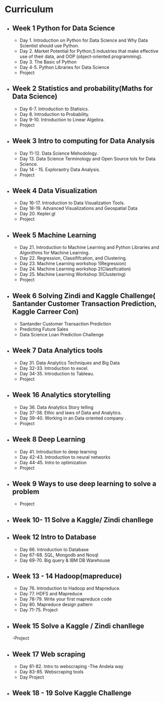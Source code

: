 # Curriculum

- ## Week 1 Python for Data Science 

    - Day 1. Introduction on Python for Data Science and Why Data Scientist should use Python.
    - Day 2. Market Potential for Python,5 industries that make effective use of their data, and OOP (object-oriented programming).
    - Day 3. The Basic of Python
    - Day 4-5. Python Libraries for Data Science 
    - Project
    
- ## Week 2 Statistics and probability(Maths for Data Science)

    - Day 6-7. Introduction to Statisics.
    - Day 8. Introduction to Probability.
    - Day 9-10. Introduction to Linear Algebra.
    - Project
    
- ## Week 3 Intro to computing for Data Analysis

    - Day 11-12. Data Science Mehodology.
    - Day 13. Data Science Terminology and Open Source tols for Data Science.
    - Day 14 - 15. Exploraotry Data Analysis. 
    - Project
    
- ## Week 4 Data Visualization

    - Day 16-17. Introduction to Data Visualization Tools.
    - Day 18-19. Advanced Visualizations and Geospatial Data
    - Day 20. Kepler.gl
    - Project 
    
- ## Week 5 Machine Learning

    - Day 21. Introduction to Machine Learning and  Python Libraries and Algorithms for Machine Learning.
    - Day 22. Regression, Classififcation, and Clustering.
    - Day 23. Machine Learning workshop 1(Regression)
    - Day 24. Machine Learning workshop 2(Classfication)
    - Day 25. Machine Learning Workshop 3(Clustering)
    - Project

- ## Week 6 Solving Zindi and Kaggle Challenge( Santander Customer Transaction Prediction, Kaggle Carreer Con)
    - Santander Customer Transaction Prediction
    - Predicting Future Sales
    - Data Science Loan Prediction Challenge
    
- ## Week 7 Data Analytics tools 
    - Day 31. Data Analytics Techniques and Big Data
    - Day 32-33. Introduction to excel.
    - Day 34-35. Introduction to Tableau.
    - Project
    
- ## Week 16 Analytics storytelling
    - Day 36. Data Analytics Story telling
    - Day 37-38. Ethic and laws of Data and Analytics.
    - Day 39-40. Working in an Data oriented company .
    - Project

- ## Week 8 Deep Learning
    - Day 41. Introduction to deep learning
    - Day 42-43. Introduction to neural networks
    - Day 44-45. Intro to optimization
    - Project
    
- ## Week 9 Ways to use deep learning to solve a problem
    -  Project
    
- ## Week 10- 11 Solve a Kaggle/ Zindi chanllege

- ## Week 12 Intro to Database
    - Day 66. Introduction to Database
    - Day 67-68. SQL, Mongodb and Nosql
    - Day 69-70. Big query & IBM DB Warehouse
   
    
- ## Week 13 - 14 Hadoop(mapreduce)
    - Day 76. Introduction to Hadoop and Mapreduce.
    - Day 77. HDFS and Mapreduce
    - Day 78-79. Write your first mapreduce code
    - Day 80. Mapreduce design pattern
    - Day 71-75. Project
    
- ## Week 15 Solve a Kaggle / Zindi chanllege
    -Project

- ## Week 17 Web scraping 
    - Day 81-82. Intro to webscraping -The Andela way
    - Day 83-85. Webscraping tools
    - Day Project
    
- ## Week 18 - 19 Solve Kaggle Challenge 
